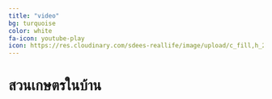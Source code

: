 ```yaml
---
title: "video"
bg: turquoise
color: white
fa-icon: youtube-play
icon: https://res.cloudinary.com/sdees-reallife/image/upload/c_fill,h_220,w_220,r_max/v1545220367/elena-koycheva-774495-unsplash.png
---
```

# สวนเกษตรในบ้าน

